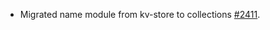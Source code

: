 * Migrated name module from kv-store to collections [#2411](https://github.com/provenance-io/provenance/issues/2411).
